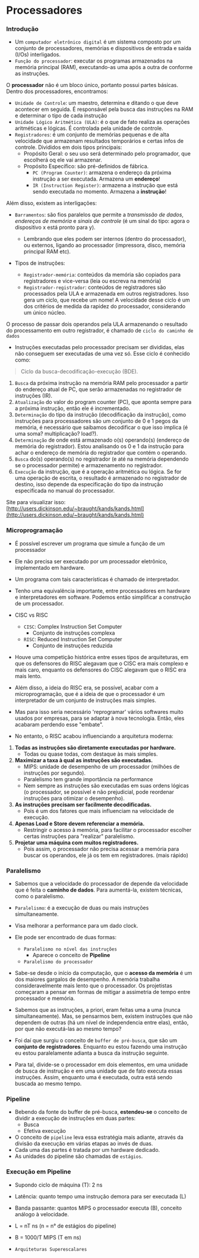 # Processadores

### Introdução

- Um ```computador eletrônico digital``` é um sistema composto por um conjunto de processadores, memórias e dispositivos de entrada e saída (I/Os) interligados.
- `Função do processador`: executar os programas armazenados na memória principal (RAM), executando-as uma após a outra de conforme as instruções.

O **processador** não é um bloco único, portanto possui partes básicas. Dentro dos processadores, encontramos:

- `Unidade de Controle`: um maestro, determina e ditando o que deve acontecer em seguida. É responsável pela busca das instruções na RAM e determinar o tipo de cada instrução
- `Unidade Lógico Aritmética (ULA)`: é o que de fato realiza as operações aritméticas e lógicas. É controlada pela unidade de controle.
- `Registradores`: é um conjunto de memórias pequenas e de alta velocidade que armazenam resultados temporários e certas infos de controle. Divididos em dois tipos principais:
    - Propósito Geral: o seu uso será determinado pelo programador, que escolherá oq ele vai armazenar.
    - Propósito Específico: são pré-definidos de fábrica.
      - `PC (Program Counter)`: armazena o endereço da próxima instrução a ser executada. Armazena um **endereço**!
      - `IR (Instruction Register)`: armazena a instrução que está sendo executada no momento. Armazena a **instrução**!

Além disso, existem as interligações:
- `Barramentos`: são fios paralelos que permite a *transmissão de dados*, *endereços de memória* e *sinais de controle* (é um sinal do tipo: agora o dispositivo x está pronto para y).
    - Lembrando que eles podem ser internos (dentro do processador), ou externos, ligando ao processador (impressora, disco, memória principal RAM etc).

- Tipos de instruções:
  - `Registrador-memória`: conteúdos da memória são copiados para registradores e vice-versa (leia ou escreva na memória)
  - `Registrador-registrador`: conteúdos de registradores são processados pela ULA e armazenada em outros registradores. Isso gera um ciclo, que recebe um nome! A velocidade desse ciclo é um dos critérios de medida da rapidez do processador, considerando um único núcleo.

O processo de passar dois operandos pela ULA armazenando o resultado do processamento em outro registrador, é chamado de `ciclo do caminho de dados`

- Instruções executadas pelo processador precisam ser divididas, elas não conseguem ser executadas de uma vez só. Esse ciclo é conhecido como:
> Ciclo da busca-decodificação-execução (BDE).

1. `Busca` da próxima instrução na memória RAM pelo processador a partir do endereço atual de PC, que serão armazenadas no registrador de instruções (IR).
2. `Atualização` do valor do program counter (PC), que aponta sempre para a próxima instrução, então ele é incrementado.
3. `Determinação` do tipo da instrução (decodificação da instrução), como instruções para processadores são um conjunto de 0 e 1 pegos da memória, é necessário que saibamos decodificar o que isso implica (é uma soma? multiplicação? load?).
4. `Determinação` de onde está armazenado o(s) operando(s) (endereço de memória do registrador). Estou analisando os 0 e 1 da instrução para achar o endereço de memória do registrador que contém o operando.
5. `Busca` do(s) operando(s) no registrador (e até na memória dependendo se o processador permite) e armazenamento no registrador.
6. `Execução` da instrução, que é a operação aritmética ou lógica. Se for uma operação de escrita, o resultado é armazenado no registrador de destino, isso depende da especificação do tipo da instrução especificada no manual do processador.

Site para visualizar isso: [http://users.dickinson.edu/~braught/kands/kands.html](http://users.dickinson.edu/~braught/kands/kands.html)

### Microprogramação

- É possível escrever um programa que simule a função de um processador
- Ele não precisa ser executado por um processador eletrônico, implementado em hardware.
- Um programa com tais características é chamado de interpretador.
- Tenho uma equivalência importante, entre processadores em hardware e interpretadores em software. Podemos então simplificar a construção de um processador.
- CISC vs RISC
  - `CISC`: Complex Instruction Set Computer
    - Conjunto de instruções complexa
  - `RISC`: Reduced Instruction Set Computer
    - Conjunto de instruções reduzida

- Houve uma competição histórica entre esses tipos de arquiteturas, em que os defensores do RISC alegavam que o CISC era mais complexo e mais caro, enquanto os defensores do CISC alegavam que o RISC era mais lento. 
- Além disso, a ideia do RISC era, se possível, acabar com a microprogramação, que é a ideia de que o processador é um interpretador de um conjunto de instruções mais simples.
- Mas para isso seria necessário 'reprogramar' vários softwares muito usados por empresas, para se adaptar à nova tecnologia. Então, eles acabaram perdendo esse "embate".

- No entanto, o RISC acabou influenciando a arquitetura moderna:
1. **Todas as instruções são diretamente executadas por hardware.**
    - Todas ou quase todas, com destaque às mais simples.
2. **Maximizar a taxa à qual as instruções são executadas.**
    - MIPS: unidade de desempenho de um processador (milhões de instruções por segundo).
    - Paralelismo tem grande importância na performance
    - Nem sempre as instruções são executadas em suas ordens lógicas (o processador, se possível e não prejudicial, pode reordenar instruções para otimizar o desempenho).
3. **As instruções precisam ser facilmente decodificadas.**
    - Pois é um dos fatores que mais influenciam na velocidade de execução.
4. **Apenas Load e Store devem referenciar a memória.**
    - Restringir o acesso à memória, para facilitar o processador escolher certas instruções para "realizar" paralelismo.
5. **Projetar uma máquina com muitos registradores.**
    - Pois assim, o processador não precisa acessar a memória para buscar os operandos, ele já os tem em registradores. (mais rápido)

### Paralelismo

- Sabemos que a velocidade do processador de depende da velocidade que é feita o **caminho de dados**. Para aumentá-la, existem técnicas, como o paralelismo.
- `Paralelismo`: é a execução de duas ou mais instruções simultaneamente.
- Visa melhorar a performance para um dado clock.
- Ele pode ser encontrado de duas formas:
  - `Paralelismo no nível das instruções`
    - Aparece o conceito de **Pipeline**
  - `Paralelismo do processador`

- Sabe-se desde o início da computação, que o **acesso da memória** é um dos maiores gargalos de desempenho. A memória trabalha consideravelmente mais lento que o processador. Os projetistas começaram a pensar em formas de mitigar a assimetria de tempo entre processador e memória.
- Sabemos que as instruções, a priori, eram feitas uma a uma (nunca simultaneamente). Mas, se pensarmos bem, existem instruções que não dependem de outras (há um nível de independencia entre elas), então, por que não executá-las ao mesmo tempo?
- Foi daí que surgiu o conceito de `buffer de pré-busca`, que são um **conjunto de registradores**. Enquanto eu estou fazendo uma instrução eu estou paralelamente adianta a busca da instrução seguinte.
- Para tal, divide-se o processador em dois elementos, em uma unidade de busca de instrução e em uma unidade que de fato executa essas instruções. Assim, enquanto uma é executada, outra está sendo buscada ao mesmo tempo.

### Pipeline

- Bebendo da fonte do buffer de pré-busca, **estendeu-se** o conceito de dividir a execução de instruções em duas partes:
  - Busca
  - Efetiva execução
- O conceito de `pipeline` leva essa estratégia mais adiante, através da divisão da execução em várias etapas ao invés de duas.
- Cada uma das partes é tratada por um hardware dedicado.
- As unidades do pipeline são chamadas de `estágios`.

### Execução em Pipeline
- Supondo ciclo de máquina (T): 2 ns
- Latência: quanto tempo uma instrução demora para ser executada (L)
- Banda passante: quantos MIPS o processador executa (B), conceito análogo à velocidade.
- L = nT ns (n = n° de estágios do pipeline)
- B = 1000/T MIPS (T em ns)

- `Arquiteturas Superescalares`